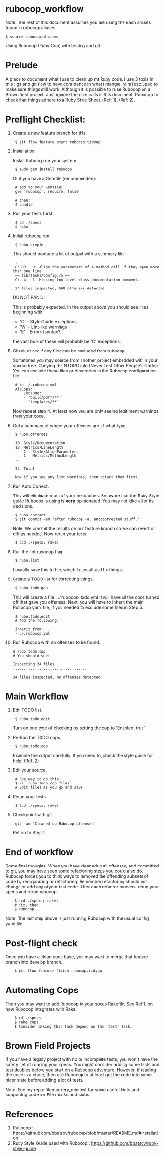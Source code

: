 # rubocop_workflow
Note: The rest of this document assumes you are using the Bash aliases found in rubocop.aliases.

    $ source rubocop.aliases

Using Rubocop (Ruby Cop) with testing and git.

# Prelude
A place to document what I use to clean up mt Ruby code. I use 3 tools in this : 
git and git flow to have confidence in what I mangle.
MiniTest::Spec to make sure things still work. Although it is possible to ruse Rubocop on a Brown field project. Just igmore the rake calls in this document.
Rubocop to check that things adhere to a Ruby Style Sheet. (Ref: 1), (Ref: 2).


# Preflight Checklist:
1. Create a new feature branch for this.

        $ git flow feature start rubocop.tidyup

2. Installation

    Install Rubocop on your system.

        $ sudo gem install rubocop

    Or if you have a Gemfile (recommended):

        # add to your Gemfile:
        gem 'rubocop', require: false
        
        # then:
        $ bundle

3. Run your tests furst.

        $ cd ./specs
        $ rake

4. Initial rubocop run.

        $ rubo.simple

    This should produce a lot of output with a summary like:

        .
        C: 83:  8: Align the parameters of a method call if they span more than one line.
        == lib/tasks/config.rb ==
        C:  4:  1: Missing top-level class documentation comment.
        
        34 files inspected, 590 offenses detected

    DO NOT PANIC!

    This is probably expected. In the output above you should see lines beginning with 

    * 'C' - Style Guide exceptions
    * 'W' - Lint-like warnings
    * 'E' - Errors (syntax?)

    the vast bulk of these will probably be 'C' exceptions.

5. Check ot see if any files can be excluded from rubocop.

    Sometimes you may source from another project embedded within your source tree. Obeying the NTOPC rule (Never Test Other People's Code): You can exclude these files or directories in the Rubocop configuration file.

        # in ./.rubocop.yml
        AllCops:
            Exclude:
            - 'build/pdf*/**'
            - 'templates/**'

    Now repeat step 4. At least now you are only seeing legitiment warnings from your code.

6. Get a summary of where your offenses are of what type.

        $ rubo.offenses
        
        19  Style/Documentation
        12  Metrics/LineLength
            2   Style/AlignParameters
            1   Metrics/MethodLength
        --
        
        34  Total

        Now if you see any lint warnings, then attact them first.

7. Run Auto Correct. 

    This will eliminate most of your headaches. Be aware that the Ruby Style guide Rubocop is using is __very__ opinionated.
You may not kike all of its decisions.

        $ rubo.correct
        $ git commit -am 'after rubocop -a. autocorrected stuff.'

    Note: We commit the results on our feature branch so we can revert or diff as needed. Now rerun your tests.

        $ (cd ./specs; rake)

8. Run the lint rubocop flag.

        $ rubo.lint

    I usually save this to file, which I consult as I fix things.

9. Create a TODO list for correcting things.

        $ rubo.todo.gen

    This will create a file : ./.rubocop_todo.yml It will have all the cops turned off that gave you offenses. Next, you will have to inherit the main Rubocop yaml file, if you needed to exclude some files in Step  5.

        $ rubo.todo.edit
        # Add the following:
        
        inherit_from:
        - ./.rubocop.yml

10. Run Rubocop with no offenses to be found.

        $ rubo.todo.cop
        # You should see:
        
        Inspecting 34 files
        ..................................
        
        34 files inspected, no offenses detected


# Main Workflow
1. Edit TODO list.

        $ rubo.todo.edit

    Turn on one tyoe of checking by setting the cop to 'Enabled: true'
2. Re-Run the TODO cops.

        $ rubo.todo.cop

    Examine the output carefully. If you need to, check the style guide for help. (Ref. 2)

3. Edit your source.

        # One way to do this:
        $ vi `rubo.todo.cop.files`
        # Edit files as you go and save

4. Rerun your tests

        $ (cd ./specs; rake)

5. Checkpoint with git

        git -am 'Cleaned up Rubocop offenses'

    Return to Step 1.

# End of workflow
Some final thoughts.  When you have cleanedup all offenses, and committed to git, you may have seen some refactoring steps you could also do. Rubocop forces you to think ways to removed the offending subsets of code by reorganizing or refactoring. Remember refactoring should not change or add any ofyour test code. After each refactor process, rerun your specs and rerun rubocop.

        $ (cd ./specs; rake)
        # fix, then
        $ rubocop

Note: The last step above is just running Rubocop with the usual config yaml file.

# Post-flight check
Once you have a clean code base, you may want to merge that feature branch into develop branch.  

        $ git flow feature finish rubocop.tidyup

# Automating Cops
Then you may want to add Rubocop to your specs Rakefile. See Ref 1. on how Rubocop integrates with Rake.

        $ cd ./specs
        $ rake cops
        $ Consider making that task depend on the 'test' task.

# Brown Field Projects
If you have a legacy project with no or incomplete tests, you won't have the safety net of running your specs. You might consider adding some tests and test doubles before you start on a Rubocop adventure. However, if reading the code is a chore, then use Rubocop to at least get the code into some nicer state before adding a lot of tests.

Note: See my repo: filemockery_minitest for some useful hints and supporting code for File mocks and stubs.

# References
1. Rubocop : https://github.com/bbatsov/rubocop/blob/master/README.md#installation
2. Ruby Style Guide used with Rubocop : https://github.com/bbatsov/ruby-style-guide



